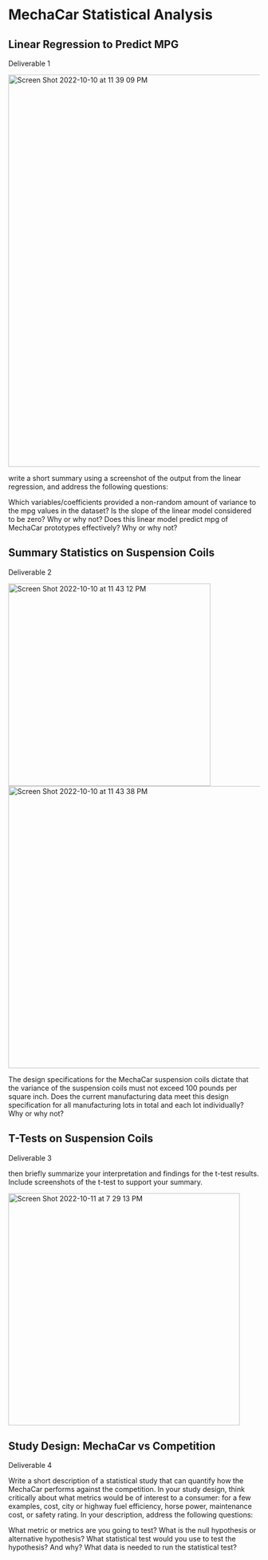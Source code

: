 # MechaCar Statistical Analysis

## Linear Regression to Predict MPG
Deliverable 1

<img width="784" alt="Screen Shot 2022-10-10 at 11 39 09 PM" src="https://user-images.githubusercontent.com/108151049/194991828-3a29b1d7-aedb-4b05-b40f-4404885227cd.png">

write a short summary using a screenshot of the output from the linear regression, and address the following questions:

Which variables/coefficients provided a non-random amount of variance to the mpg values in the dataset?
Is the slope of the linear model considered to be zero? Why or why not?
Does this linear model predict mpg of MechaCar prototypes effectively? Why or why not?





## Summary Statistics on Suspension Coils
Deliverable 2

<img width="405" alt="Screen Shot 2022-10-10 at 11 43 12 PM" src="https://user-images.githubusercontent.com/108151049/194992326-8a71586b-dcd4-4796-9bdd-f746ecde9dd5.png">


<img width="564" alt="Screen Shot 2022-10-10 at 11 43 38 PM" src="https://user-images.githubusercontent.com/108151049/194992378-4fef19c8-2407-4b89-a303-82bf7d11da99.png">



The design specifications for the MechaCar suspension coils dictate that the variance of the suspension coils must not exceed 100 pounds per square inch. Does the current manufacturing data meet this design specification for all manufacturing lots in total and each lot individually? Why or why not?






## T-Tests on Suspension Coils
Deliverable 3

then briefly summarize your interpretation and findings for the t-test results. 
Include screenshots of the t-test to support your summary.

<img width="464" alt="Screen Shot 2022-10-11 at 7 29 13 PM" src="https://user-images.githubusercontent.com/108151049/195216736-31126c44-6ede-475e-ad10-02b6ac6cc984.png">





## Study Design: MechaCar vs Competition
Deliverable 4

Write a short description of a statistical study that can quantify how the MechaCar performs against the competition. In your study design, think critically about what metrics would be of interest to a consumer: for a few examples, cost, city or highway fuel efficiency, horse power, maintenance cost, or safety rating.
In your description, address the following questions:

What metric or metrics are you going to test?
What is the null hypothesis or alternative hypothesis?
What statistical test would you use to test the hypothesis? And why?
What data is needed to run the statistical test?

